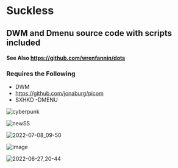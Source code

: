 # Suckless
## DWM and Dmenu source code with scripts included
#### See Also https://github.com/wrenfannin/dots
### Requires the Following
- DWM
- https://github.com/jonaburg/picom
- SXHKD
-DMENU

![cyberpunk](https://user-images.githubusercontent.com/64269332/183400347-8f5712e3-3e9b-460c-91f0-140271681720.png)

![newSS](https://user-images.githubusercontent.com/64269332/181005027-4d1f0443-30db-40e6-aeb6-9dc314e0fc65.png)

![2022-07-08_09-50](https://user-images.githubusercontent.com/64269332/177955275-6173dd25-2fd5-4f6a-822c-6ee4d465fc36.png)

![image](https://user-images.githubusercontent.com/64269332/183099940-37253896-e22e-4bd5-96a5-ba4371778417.png)

![2022-06-27_20-44](https://user-images.githubusercontent.com/64269332/176023007-91d8703c-81d0-4091-81c5-0154d62af33c.png)
